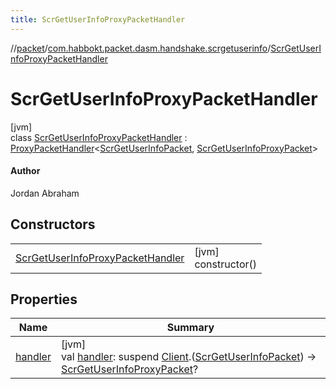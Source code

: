 ```yaml
---
title: ScrGetUserInfoProxyPacketHandler
---
```

//[packet](../../../index.html)/[com.habbokt.packet.dasm.handshake.scrgetuserinfo](../index.html)/[ScrGetUserInfoProxyPacketHandler](index.html)



# ScrGetUserInfoProxyPacketHandler



[jvm]\
class [ScrGetUserInfoProxyPacketHandler](index.html) : [ProxyPacketHandler](../../../../api/api/com.habbokt.api.packet/-proxy-packet-handler/index.html)&lt;[ScrGetUserInfoPacket](../-scr-get-user-info-packet/index.html), [ScrGetUserInfoProxyPacket](../-scr-get-user-info-proxy-packet/index.html)&gt; 

#### Author



Jordan Abraham



## Constructors


| | |
|---|---|
| [ScrGetUserInfoProxyPacketHandler](-scr-get-user-info-proxy-packet-handler.html) | [jvm]<br>constructor() |


## Properties


| Name | Summary |
|---|---|
| [handler](../../com.habbokt.packet.dasm.room.roomdirectory/-room-directory-proxy-packet-handler/index.html#981137687%2FProperties%2F-1665284158) | [jvm]<br>val [handler](../../com.habbokt.packet.dasm.room.roomdirectory/-room-directory-proxy-packet-handler/index.html#981137687%2FProperties%2F-1665284158): suspend [Client](../../../../api/api/com.habbokt.api.client/-client/index.html).([ScrGetUserInfoPacket](../-scr-get-user-info-packet/index.html)) -&gt; [ScrGetUserInfoProxyPacket](../-scr-get-user-info-proxy-packet/index.html)? |

